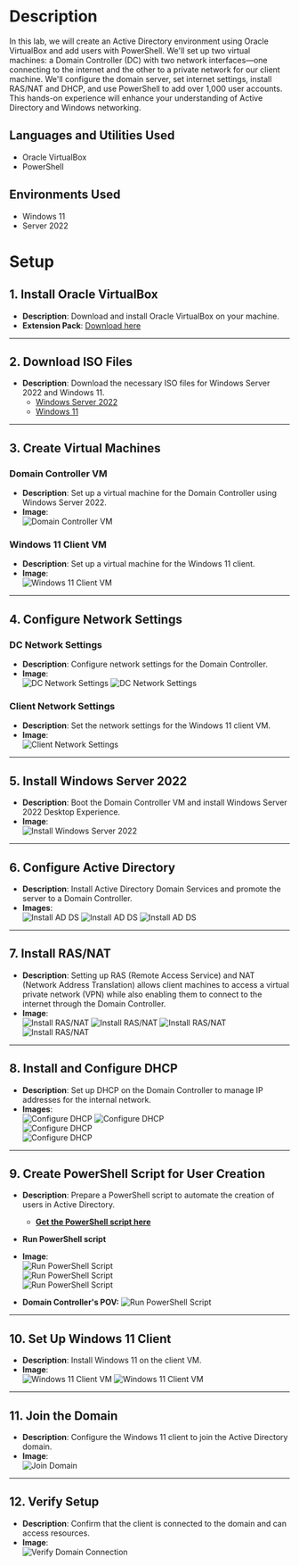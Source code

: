 # Description
In this lab, we will create an Active Directory environment using Oracle VirtualBox and add users with PowerShell. We'll set up two virtual machines: a Domain Controller (DC) with two network interfaces—one connecting to the internet and the other to a private network for our client machine. We'll configure the domain server, set internet settings, install RAS/NAT and DHCP, and use PowerShell to add over 1,000 user accounts. This hands-on experience will enhance your understanding of Active Directory and Windows networking.

## Languages and Utilities Used

- Oracle VirtualBox
- PowerShell

## Environments Used

- Windows 11
- Server 2022
# Setup

## 1. Install Oracle VirtualBox
- **Description**: Download and install Oracle VirtualBox on your machine.
- **Extension Pack**: [Download here](https://www.virtualbox.org/)

---

## 2. Download ISO Files
- **Description**: Download the necessary ISO files for Windows Server 2022 and Windows 11.
  - [Windows Server 2022](https://www.microsoft.com/en-us/evalcenter/download-windows-server-2022)
  - [Windows 11](https://www.microsoft.com/en-us/software-download/windows11)

---

## 3. Create Virtual Machines

### Domain Controller VM
- **Description**: Set up a virtual machine for the Domain Controller using Windows Server 2022.
- **Image**:  
  ![Domain Controller VM](images/1.png)

### Windows 11 Client VM
- **Description**: Set up a virtual machine for the Windows 11 client.
- **Image**:  
  ![Windows 11 Client VM](images/createclient.png)

---

## 4. Configure Network Settings

### DC Network Settings
- **Description**: Configure network settings for the Domain Controller.
- **Image**:  
  ![DC Network Settings](images/dcnet1.png)
  ![DC Network Settings](images/dcnet2.png)


### Client Network Settings
- **Description**: Set the network settings for the Windows 11 client VM.
- **Image**:  
  ![Client Network Settings](images/clientnet.png)

---

## 5. Install Windows Server 2022
- **Description**: Boot the Domain Controller VM and install Windows Server 2022 Desktop Experience.
- **Image**:  
  ![Install Windows Server 2022](images/serverdesktopexperience.png)

---

## 6. Configure Active Directory
- **Description**: Install Active Directory Domain Services and promote the server to a Domain Controller.
- **Images**:  
  ![Install AD DS](images/configdc1.png)
  ![Install AD DS](images/configdc2.png)
  ![Install AD DS](images/configdc3.png)  

---

## 7. Install RAS/NAT
- **Description**: Setting up RAS (Remote Access Service) and NAT (Network Address Translation) allows client machines to access a virtual private network (VPN) while also enabling them to connect to the internet through the Domain Controller.
- **Image**:  
  ![Install RAS/NAT](images/ras1.png)
  ![Install RAS/NAT](images/ras2.png)
  ![Install RAS/NAT](images/ras3.png)
  ![Install RAS/NAT](images/ras4.png)


---

## 8. Install and Configure DHCP
- **Description**: Set up DHCP on the Domain Controller to manage IP addresses for the internal network.
- **Images**:  
  ![Configure DHCP](images/dhcp1.png)
  ![Configure DHCP](images/dhcp2.png)  
  ![Configure DHCP](images/dhcp3.png)  
  ![Configure DHCP](images/dhcp4.png)  


---

## 9. Create PowerShell Script for User Creation
- **Description**: Prepare a PowerShell script to automate the creation of users in Active Directory.
  - **[Get the PowerShell script here](AD_PS-master.zip)**
  
- **Run PowerShell script**
- **Image**:  
  ![Run PowerShell Script](images/powershell1.png)  
  ![Run PowerShell Script](images/powershell2.png)  
  ![Run PowerShell Script](images/powershell3.png)

- **Domain Controller's POV:**
        ![Run PowerShell Script](images/68747470733a2f2f692e696d6775722e636f6d2f504f706a6e66392e676966.gif)  
---

## 10. Set Up Windows 11 Client
- **Description**: Install Windows 11 on the client VM.
- **Image**:  
  ![Windows 11 Client VM](images/client1.png)
  ![Windows 11 Client VM](images/client2.png)
---

## 11. Join the Domain
- **Description**: Configure the Windows 11 client to join the Active Directory domain.
- **Image**:  
  ![Join Domain](images/joindomain.png)

---

## 12. Verify Setup
- **Description**: Confirm that the client is connected to the domain and can access resources.
- **Image**:  
  ![Verify Domain Connection](images/image.png)
